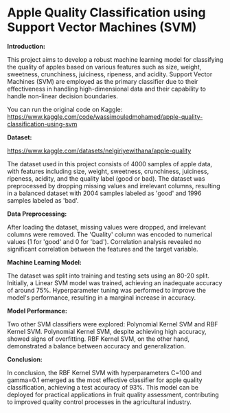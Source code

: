 
# **Apple Quality Classification using Support Vector Machines (SVM)**

**Introduction:**

This project aims to develop a robust machine learning model for classifying the quality of apples based on various features such as size, weight, sweetness, crunchiness, juiciness, ripeness, and acidity. Support Vector Machines (SVM) are employed as the primary classifier due to their effectiveness in handling high-dimensional data and their capability to handle non-linear decision boundaries.

You can run the original code on Kaggle:
https://www.kaggle.com/code/wassimouledmohamed/apple-quality-classification-using-svm

**Dataset:**

https://www.kaggle.com/datasets/nelgiriyewithana/apple-quality

The dataset used in this project consists of 4000 samples of apple data, with features including size, weight, sweetness, crunchiness, juiciness, ripeness, acidity, and the quality label (good or bad). The dataset was preprocessed by dropping missing values and irrelevant columns, resulting in a balanced dataset with 2004 samples labeled as 'good' and 1996 samples labeled as 'bad'.

**Data Preprocessing:**

After loading the dataset, missing values were dropped, and irrelevant columns were removed. The 'Quality' column was encoded to numerical values (1 for 'good' and 0 for 'bad'). Correlation analysis revealed no significant correlation between the features and the target variable.

**Machine Learning Model:**

The dataset was split into training and testing sets using an 80-20 split. Initially, a Linear SVM model was trained, achieving an inadequate accuracy of around 75%. Hyperparameter tuning was performed to improve the model's performance, resulting in a marginal increase in accuracy.

**Model Performance:**

Two other SVM classifiers were explored: Polynomial Kernel SVM and RBF Kernel SVM. Polynomial Kernel SVM, despite achieving high accuracy, showed signs of overfitting. RBF Kernel SVM, on the other hand, demonstrated a balance between accuracy and generalization.

**Conclusion:**

In conclusion, the RBF Kernel SVM with hyperparameters C=100 and gamma=0.1 emerged as the most effective classifier for apple quality classification, achieving a test accuracy of 93%. This model can be deployed for practical applications in fruit quality assessment, contributing to improved quality control processes in the agricultural industry. 
